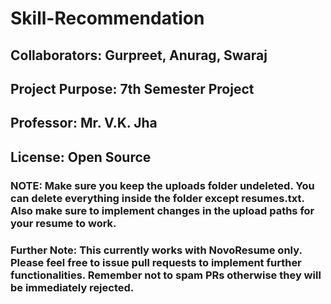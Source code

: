 # Skill-Recommendation

## Collaborators: Gurpreet, Anurag, Swaraj
## Project Purpose: 7th Semester Project
## Professor: Mr. V.K. Jha
## License: Open Source

### NOTE: Make sure you keep the uploads folder undeleted. You can delete everything inside the folder except resumes.txt. Also make sure to implement changes in the upload paths for your resume to work.

### Further Note: This currently works with NovoResume only. Please feel free to issue pull requests to implement further functionalities. Remember not to spam PRs otherwise they will be immediately rejected.
